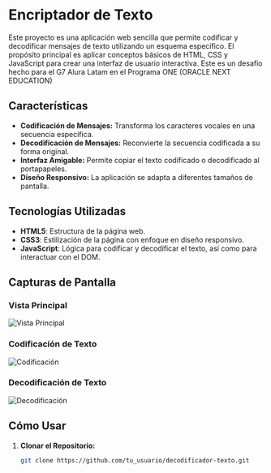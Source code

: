 # Encriptador de Texto

Este proyecto es una aplicación web sencilla que permite codificar y decodificar mensajes de texto utilizando un esquema específico. El propósito principal es aplicar conceptos básicos de HTML, CSS y JavaScript para crear una interfaz de usuario interactiva. Este es un desafio hecho para el G7 Alura Latam en el Programa ONE (ORACLE NEXT EDUCATION)

## Características

- **Codificación de Mensajes:** Transforma los caracteres vocales en una secuencia específica.
- **Decodificación de Mensajes:** Reconvierte la secuencia codificada a su forma original.
- **Interfaz Amigable:** Permite copiar el texto codificado o decodificado al portapapeles.
- **Diseño Responsivo:** La aplicación se adapta a diferentes tamaños de pantalla.

## Tecnologías Utilizadas

- **HTML5**: Estructura de la página web.
- **CSS3**: Estilización de la página con enfoque en diseño responsivo.
- **JavaScript**: Lógica para codificar y decodificar el texto, así como para interactuar con el DOM.

## Capturas de Pantalla

### Vista Principal

![Vista Principal](ruta/a/tu/captura1.png)

### Codificación de Texto

![Codificación](ruta/a/tu/captura2.png)

### Decodificación de Texto

![Decodificación](ruta/a/tu/captura3.png)

## Cómo Usar

1. **Clonar el Repositorio:**

   ```bash
   git clone https://github.com/tu_usuario/decodificador-texto.git
